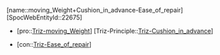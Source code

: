 ﻿---
type: TrizContradiction
aliases:
- moving_Weight+Cushion_in_advance-Ease_of_repair
license: CC BY-SA 4.0
copyright: https://github.com/SpocWeb
IsDeleted: false
IsReadOnly: false
Confidential: public
tags: 
- Triz/Contradiction
---
[name::moving_Weight+Cushion_in_advance-Ease_of_repair]
[SpocWebEntityId::22675]
+ [pro::[Triz-moving_Weight](tech/Triz/Parameter/Triz-moving_Weight.md)]
[Triz-Principle::[Triz-Cushion_in_advance](tech/Triz/Principle/Triz-Cushion_in_advance.md)]
- [con::[Triz-Ease_of_repair](tech/Triz/Parameter/Triz-Ease_of_repair.md)]

